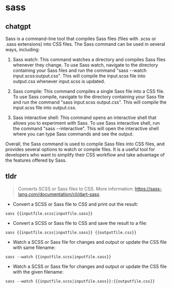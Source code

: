 # sass 
## chatgpt 
Sass is a command-line tool that compiles Sass files (files with .scss or .sass extensions) into CSS files. The Sass command can be used in several ways, including:

1. Sass watch: This command watches a directory and compiles Sass files whenever they change. To use Sass watch, navigate to the directory containing your Sass files and run the command "sass --watch input.scss:output.css". This will compile the input.scss file into output.css whenever input.scss is updated.

2. Sass compile: This command compiles a single Sass file into a CSS file. To use Sass compile, navigate to the directory containing your Sass file and run the command "sass input.scss output.css". This will compile the input.scss file into output.css.

3. Sass interactive shell: This command opens an interactive shell that allows you to experiment with Sass. To use Sass interactive shell, run the command "sass --interactive". This will open the interactive shell where you can type Sass commands and see the output. 

Overall, the Sass command is used to compile Sass files into CSS files, and provides several options to watch or compile files. It is a useful tool for developers who want to simplify their CSS workflow and take advantage of the features offered by Sass. 

## tldr 
 
> Converts SCSS or Sass files to CSS.
> More information: <https://sass-lang.com/documentation/cli/dart-sass>.

- Convert a SCSS or Sass file to CSS and print out the result:

`sass {{inputfile.scss|inputfile.sass}}`

- Convert a SCSS or Sass file to CSS and save the result to a file:

`sass {{inputfile.scss|inputfile.sass}} {{outputfile.css}}`

- Watch a SCSS or Sass file for changes and output or update the CSS file with same filename:

`sass --watch {{inputfile.scss|inputfile.sass}}`

- Watch a SCSS or Sass file for changes and output or update the CSS file with the given filename:

`sass --watch {{inputfile.scss|inputfile.sass}}:{{outputfile.css}}`
